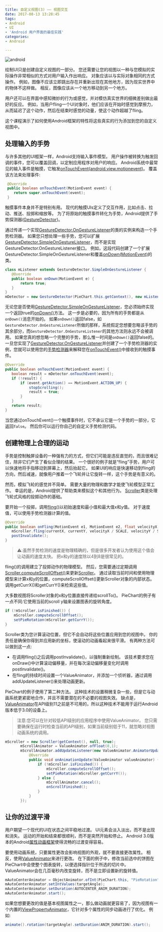 ```yaml
---
title: 自定义视图(3) —— 视图交互
date: 2017-08-13 13:28:45
tags:
- Android
- UI
- 'Android 用户界面的最佳实践'
categories:
- Android

---
```


![android](http://oxwfu3w0v.bkt.clouddn.com/qiniu.jpg)

绘制UI只是创建自定义视图的一部分。
您还需要让您的视图以一种与您模拟的实际操作非常相似的方式对用户输入作出响应。
对象应该以与实际对象相同的方式操作。
例如，图像不应该立即跳出存在并重新出现在其他地方，因为现实世界中的物体不这样做。
相反，图像应该从一个地方移动到另一个地方。

用户还可以在界面中感知微妙的行为或感觉，并对模仿真实世界的细微差别做出最好的反应。
例如，当用户fling一个UI对象时，他们应该在开始时感觉到摩擦力，从而延迟了这个动作，然后在结束时感觉的动量，使这个动作超越了fling。

这个课程演示了如何使用Android框架的特性将这些真实的行为添加到您的自定义视图中。

<!-- more -->

## 处理输入的手势

与许多其他的UI框架一样，Android支持输入事件模型。
用户操作被转换为触发回调的事件，您可以覆盖回调，以定制应用程序对用户的响应。
Android系统中最常见的输入事件是触摸，它触发[onTouchEvent(android.view.motionevent)](https://developer.android.google.cn/reference/android/view/View.html#onTouchEvent(android.view.MotionEvent))。
覆盖该方法来处理事件:

```java
 @Override
 public boolean onTouchEvent(MotionEvent event) {
    return super.onTouchEvent(event);
 }
```

触摸事件本身并不是特别有用。
现代的触摸UIs定义了交互作用，比如点击、拉动、推送、投掷和缩放等。
为了将原始的触摸事件转化为手势，Android提供了手势探测器([GestureDetector](https://developer.android.google.cn/reference/android/view/GestureDetector.html))。

通过传递一个实现[GestureDetector.OnGestureListener](https://developer.android.google.cn/reference/android/view/GestureDetector.OnGestureListener.html)的类的实例来构造一个手势检测器。
如果您只想处理一些手势，您可以扩展[GestureDetector.SimpleOnGestureListener](https://developer.android.google.cn/reference/android/view/GestureDetector.SimpleOnGestureListener.html)，而不是实现GestureDetector.OnGestureListener接口。
例如，这段代码创建了一个扩展GestureDetector.SimpleOnGestureListener和覆盖[onDown(MotionEvent)](https://developer.android.google.cn/reference/android/view/GestureDetector.SimpleOnGestureListener.html#onDown(android.view.MotionEvent))的类。

```java
class mListener extends GestureDetector.SimpleOnGestureListener {
   @Override
   public boolean onDown(MotionEvent e) {
       return true;
   }
}
mDetector = new GestureDetector(PieChart.this.getContext(), new mListener());
```


无论您是否使用[GestureDetector.SimpleOnGestureListener](https://developer.android.google.cn/reference/android/view/GestureDetector.SimpleOnGestureListener.html)，您必须始终实现一个返回true的[onDown()](https://developer.android.google.cn/reference/android/view/GestureDetector.OnGestureListener.html#onDown(android.view.MotionEvent))方法。
这一步是必要的，因为所有的手势都是从`onDown()`消息开始的。
如果`onDown()`返回false，如`GestureDetector.OnGestureListener`所做的那样，系统假定您想要忽略该手势的其余部分，而`GestureDetector.OnGestureListener`的其他方法则永远不会被调用。
如果您真的想忽略一个完整的手势，那么惟一时间是`onDown()`返回false的。
一旦您实现了[GestureDetector.OnGestureListener](https://developer.android.google.cn/reference/android/view/GestureDetector.OnGestureListener.html)并创建了一个手势检测器的实例，您就可以使用您的[手势检测器](https://developer.android.google.cn/reference/android/view/GestureDetector.html)来解释您在[onTouchEvent()](https://developer.android.google.cn/reference/android/view/GestureDetector.html#onTouchEvent(android.view.MotionEvent))中接收到的触摸事件。

```java
@Override
public boolean onTouchEvent(MotionEvent event) {
   boolean result = mDetector.onTouchEvent(event);
   if (!result) {
       if (event.getAction() == MotionEvent.ACTION_UP) {
           stopScrolling();
           result = true;
       }
   }
   return result;
}
```

当您通过onTouchEvent()一个触摸事件时，它不承认它是一个手势的一部分，它返回`false`。
然后你可以运行你自己的自定义手势检测代码。

## 创建物理上合理的运动

手势是控制触屏设备的一种强有力的方式，但它们可能是违反直觉的，而且很难记住，除非它们产生了看似合理的结果。
一个很好的例子就是“fling”手势，用户可以快速地将手指移动到屏幕上，然后抬起它。
如果UI的响应是快速移动到fling的方向，然后减速，就像用户推着一个飞轮并让它旋转一样，这个手势是有意义的。

然而，模拟飞轮的感觉并不简单。
需要大量的物理和数学才能使飞轮模型正常工作。
幸运的是，Android提供了帮助类来模拟这个和其他行为。
[Scroller](https://developer.android.google.cn/reference/android/widget/Scroller.html)类是处理飞轮式风格的投掷动作的基础。

要开始一个投掷，调用[fling()](https://developer.android.google.cn/reference/android/widget/Scroller.html#fling(int,%20int,%20int,%20int,%20int,%20int,%20int,%20int))以初始速度和最小值和最大值x和y值。
对于速度值，可以使用手势检测器计算的值。

```java
@Override
public boolean onFling(MotionEvent e1, MotionEvent e2, float velocityX, float velocityY) {
   mScroller.fling(currentX, currentY, velocityX / SCALE, velocityY / SCALE, minX, minY, maxX, maxY);
   postInvalidate();
}
```

> ⚠️:虽然手势检测的速度是物理精确的，但是很多开发者认为使用这个值会让动画的速度太快。
把x和y的速度除以4到8是很常见的。

fling()的调用建立了投掷动作的物理模型。
然后，您需要通过定期调用[Scroller.computeScrollOffset()](https://developer.android.google.cn/reference/android/widget/Scroller.html#computeScrollOffset())来更新[Scroller](https://developer.android.google.cn/reference/android/widget/Scroller.html)。
通过读取当前时间和使用物理模型来计算x和y的位置，computeScrollOffset()更新Scroller对象的内部状态。
调用getCurrX()和getCurrY()来检索这些值。

大多数视图将Scroller对象的x和y位置直接传递给scrollTo()。
PieChart的例子有一点不同:它使用当前的scroll  y轴来设置图表的旋转角度。

```java
if (!mScroller.isFinished()) {
    mScroller.computeScrollOffset();
    setPieRotation(mScroller.getCurrY());
}
```

Scroller类为您计算滚动位置，但它不会自动将这些位置应用到您的视图中。
你的责任是确保你得到并应用新的坐标，使滚动的动画看起来很平滑。
有两种方法可以做到这一点:

* 在调用fling()之后调用postInvalidate()，以强制重新绘制。
该技术要求您在onDraw()中计算滚动偏移量，并在每次滚动偏移量变化时调用postInvalidate()。
* 在fling的持续时间设置一个ValueAnimator，并添加一个侦听器，通过调用addUpdateListener()来处理动画更新。

PieChart的例子使用了第二种方法。
这种技术的设置稍微复杂一些，但是它与动画系统更紧密地合作，并且不需要潜在的不必要的视图失效。
缺点是，[ValueAnimator](https://developer.android.google.cn/reference/android/animation/ValueAnimator.html)在API级别11之前是不可用的，所以这种技术不能用于运行Android版本低于3.0的设备上。

> 注意:您可以在针对较低API级别的应用程序中使用ValueAnimator。
您只需要确保在运行时检查当前的API级别，如果当前级别低于11，就忽略对视图动画系统的调用。

```java
mScroller = new Scroller(getContext(), null, true);
       mScrollAnimator = ValueAnimator.ofFloat(0,1);
       mScrollAnimator.addUpdateListener(new ValueAnimator.AnimatorUpdateListener() {
           @Override
           public void onAnimationUpdate(ValueAnimator valueAnimator) {
               if (!mScroller.isFinished()) {
                   mScroller.computeScrollOffset();
                   setPieRotation(mScroller.getCurrY());
               } else {
                   mScrollAnimator.cancel();
                   onScrollFinished();
               }
           }
       });

```

## 让你的过渡平滑

用户期望一个现代的UI在状态之间平稳地过渡。
UI元素会淡入淡出，而不是出现和消失。
运动的开始和结束都很顺利，而不是突然开始和停止。
Android 3.0版本的Android[属性动画框架](https://developer.android.google.cn/guide/topics/graphics/prop-animation.html)使得流畅的过渡变得容易。

要使用动画系统，只要属性更改会影响视图的外观，就不要直接更改属性。
相反，使用[ValueAnimator](https://developer.android.google.cn/reference/android/animation/ValueAnimator.html)来进行更改。
在下面的例子中，修改当前选中的饼图在PieChart中会使整个图表旋转，以便选择指针位于所选的切片中。
ValueAnimator会在几百毫秒内改变旋转，而不是立即设置新的旋转值。

```java
mAutoCenterAnimator = ObjectAnimator.ofInt(PieChart.this, "PieRotation", 0);
mAutoCenterAnimator.setIntValues(targetAngle);
mAutoCenterAnimator.setDuration(AUTOCENTER_ANIM_DURATION);
mAutoCenterAnimator.start();
```

如果您想要更改的值是基本视图属性之一，那么做动画就更容易了，因为视图有一个内置的[ViewPropertyAnimator](https://developer.android.google.cn/reference/android/view/ViewPropertyAnimator.html)，它针对多个属性的同步动画进行了优化。
例如:

```java
animate().rotation(targetAngle).setDuration(ANIM_DURATION).start();
```
